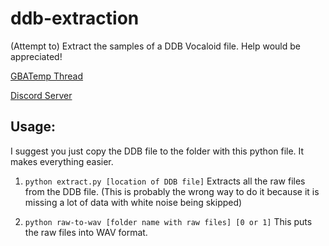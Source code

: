 # ddb-extraction

(Attempt to) Extract the samples of a DDB Vocaloid file. Help would be appreciated!

[GBATemp Thread](https://gbatemp.net/threads/i-found-out-the-format-of-samples-in-vocaloid-2-3-and-4-voicebanks-now-what.400402/)

[Discord Server](https://discord.gg/FzB49rq)

## Usage:

I suggest you just copy the DDB file to the folder with this python file. It makes everything easier.

1. ``python extract.py [location of DDB file]``
Extracts all the raw files from the DDB file. (This is probably the wrong way to do it because it is missing a lot of data with white noise being skipped)

2. ``python raw-to-wav [folder name with raw files] [0 or 1]``
This puts the raw files into WAV format.
